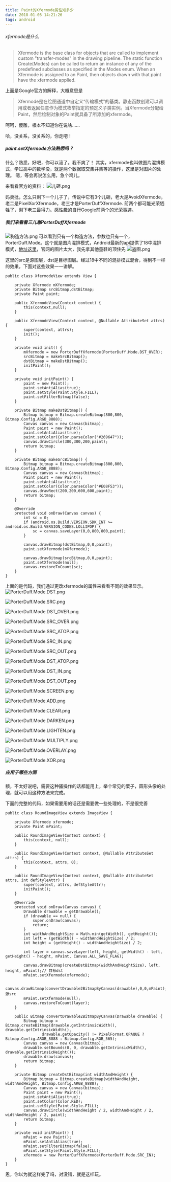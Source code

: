 ```yaml
---
title: Paint的Xfermode属性知多少
date: 2018-01-05 14:21:26
tags: android
---
```

###### xfermode是什么
> Xfermode is the base class for objects that are called to implement custom "transfer-modes" in the drawing pipeline. The static function Create(Modes) can be called to return an instance of any of the predefined subclasses as specified in the Modes enum. When an Xfermode is assigned to an Paint, then objects drawn with that paint have the xfermode applied.
<!--more-->
上面是Google官方的解释，大概意思是
> Xfermode是在绘图通道中自定义“传输模式”的基类。静态函数创建可以调用或者返回任意作为模式枚举指定的预定义子类实例。当Xfermode分配给Paint，然后绘制对象的Paint就具备了所添加的xfermode。

呵呵，傻雕，根本不知道你在说啥......

哈，没关系，没关系的，你走吧！

##### paint.setXfermode方法熟悉吗？
什么？熟悉，好吧，你可以滚了。我不爽了！
其实，xfermode也叫做图片混排模式，学过高中的数学没，就是两个数据取交集并集等的操作，这里是对图片的处理。
嗯，等会再说怎么用，急个鸡儿。

来看看官方的资料：
![儿砸.png](http://upload-images.jianshu.io/upload_images/4463150-29e60b2028ccb330.png?imageMogr2/auto-orient/strip%7CimageView2/2/w/1240)

妈卖批，怎么只剩下一个儿子了，传说中它有3个儿砸，老大是AvoidXfermode，老二是PixelXorXfermode，老三才是PorterDuffXfermode. 前两个都可能光荣牺牲了，剩下老三最得力。感性趣的自行Google前两个的光荣事迹。

##### 我们来看看三儿崽PorterDuffXfermode
![狗造方法.png](http://upload-images.jianshu.io/upload_images/4463150-fc5256ef4f3971e1.png?imageMogr2/auto-orient/strip%7CimageView2/2/w/1240)
可以看到只有一个构造方法，参数也只有一个，PorterDuff.Mode。这个就是图片混排模式，Android最新的api提供了18中混排模式，[地址这里](https://developer.android.com/reference/android/graphics/PorterDuff.Mode.html)，官网的图片太大，我先拿其他童鞋的顶住先
![盗图.png](http://upload-images.jianshu.io/upload_images/4463150-9cff7cd85697790b.png?imageMogr2/auto-orient/strip%7CimageView2/2/w/1240)

这里的src是源图层，dst是目标图层。经过18中不同的混排模式混合，得到不一样的效果，下面对这些效果一一讲解。

```
public class XfermodeView extends View {

    private Xfermode mXfermode;
	private Bitmap srcBitmap,dstBitmap;
	private Paint paint;

    public XfermodeView(Context context) {
        this(context,null);
    }

    public XfermodeView(Context context, @Nullable AttributeSet attrs) {
        super(context, attrs);
        init();
    }

    private void init() {
        mXfermode = new PorterDuffXfermode(PorterDuff.Mode.DST_OVER);
        srcBitmap = makeSrcBitmap();
        dstBitmap = makeDstBitmap();
        initPaint();
    }

    private void initPaint() {
        paint = new Paint();
        paint.setAntiAlias(true);
        paint.setStyle(Paint.Style.FILL);
        paint.setFilterBitmap(false);
    }

    private Bitmap makeDstBitmap() {
        Bitmap bitmap = Bitmap.createBitmap(800,800, Bitmap.Config.ARGB_8888);
        Canvas canvas = new Canvas(bitmap);
        Paint paint = new Paint();
        paint.setAntiAlias(true);
        paint.setColor(Color.parseColor("#269647"));
        canvas.drawCircle(300,300,200,paint);
        return bitmap;
    }

    private Bitmap makeSrcBitmap() {
        Bitmap bitmap = Bitmap.createBitmap(800,800, Bitmap.Config.ARGB_8888);
        Canvas canvas = new Canvas(bitmap);
        Paint paint = new Paint();
        paint.setAntiAlias(true);
        paint.setColor(Color.parseColor("#E08F53"));
        canvas.drawRect(200,200,600,600,paint);
        return bitmap;
    }

    @Override
    protected void onDraw(Canvas canvas) {
        int sc = 0;
        if (android.os.Build.VERSION.SDK_INT >= android.os.Build.VERSION_CODES.LOLLIPOP) {
            sc = canvas.saveLayer(0,0,800,800,paint);
        }

        canvas.drawBitmap(dstBitmap,0,0,paint);
        paint.setXfermode(mXfermode);

        canvas.drawBitmap(srcBitmap,0,0,paint);
        paint.setXfermode(null);
        canvas.restoreToCount(sc);
    }
}
```
上面的是代码，我们通过更改xfermode的属性来看看不同的效果显示。
![PorterDuff.Mode.DST.png](http://upload-images.jianshu.io/upload_images/4463150-de10b18c44359268.png?imageMogr2/auto-orient/strip%7CimageView2/2/w/1240)

![PorterDuff.Mode.SRC.png](http://upload-images.jianshu.io/upload_images/4463150-a2613c842b40750f.png?imageMogr2/auto-orient/strip%7CimageView2/2/w/1240)


![PorterDuff.Mode.DST_OVER.png](http://upload-images.jianshu.io/upload_images/4463150-64918eb496238a9a.png?imageMogr2/auto-orient/strip%7CimageView2/2/w/1240)

![PorterDuff.Mode.SRC_OVER.png](http://upload-images.jianshu.io/upload_images/4463150-8057441c391736f4.png?imageMogr2/auto-orient/strip%7CimageView2/2/w/1240)

![PorterDuff.Mode.SRC_ATOP.png](http://upload-images.jianshu.io/upload_images/4463150-73377589966cb910.png?imageMogr2/auto-orient/strip%7CimageView2/2/w/1240)

![PorterDuff.Mode.SRC_IN.png](http://upload-images.jianshu.io/upload_images/4463150-d98a33ff7d04647a.png?imageMogr2/auto-orient/strip%7CimageView2/2/w/1240)

![PorterDuff.Mode.SRC_OUT.png](http://upload-images.jianshu.io/upload_images/4463150-19f0cd732d1bcb83.png?imageMogr2/auto-orient/strip%7CimageView2/2/w/1240)

![PorterDuff.Mode.DST_ATOP.png](http://upload-images.jianshu.io/upload_images/4463150-4710e57d4e04c703.png?imageMogr2/auto-orient/strip%7CimageView2/2/w/1240)

![PorterDuff.Mode.DST_IN.png](http://upload-images.jianshu.io/upload_images/4463150-f9dac44b2207156c.png?imageMogr2/auto-orient/strip%7CimageView2/2/w/1240)

![PorterDuff.Mode.DST_OUT.png](http://upload-images.jianshu.io/upload_images/4463150-1b3ee6e9c1ec9dd9.png?imageMogr2/auto-orient/strip%7CimageView2/2/w/1240)

![PorterDuff.Mode.SCREEN.png](http://upload-images.jianshu.io/upload_images/4463150-b5fc386a0a51bba8.png?imageMogr2/auto-orient/strip%7CimageView2/2/w/1240)

![PorterDuff.Mode.ADD.png](http://upload-images.jianshu.io/upload_images/4463150-9bad95f81dfcff9d.png?imageMogr2/auto-orient/strip%7CimageView2/2/w/1240)

![PorterDuff.Mode.CLEAR.png](http://upload-images.jianshu.io/upload_images/4463150-a85efb8c9959a3fb.png?imageMogr2/auto-orient/strip%7CimageView2/2/w/1240)

![PorterDuff.Mode.DARKEN.png](http://upload-images.jianshu.io/upload_images/4463150-79ee2fbeca3973a2.png?imageMogr2/auto-orient/strip%7CimageView2/2/w/1240)

![PorterDuff.Mode.LIGHTEN.png](http://upload-images.jianshu.io/upload_images/4463150-52e3b310cc791623.png?imageMogr2/auto-orient/strip%7CimageView2/2/w/1240)

![PorterDuff.Mode.MULTIPLY.png](http://upload-images.jianshu.io/upload_images/4463150-6bde01c0438a037b.png?imageMogr2/auto-orient/strip%7CimageView2/2/w/1240)

![PorterDuff.Mode.OVERLAY.png](http://upload-images.jianshu.io/upload_images/4463150-558b356c54374ea4.png?imageMogr2/auto-orient/strip%7CimageView2/2/w/1240)

![PorterDuff.Mode.XOR.png](http://upload-images.jianshu.io/upload_images/4463150-55c465a68ed43983.png?imageMogr2/auto-orient/strip%7CimageView2/2/w/1240)

##### 应用于哪些方面
额，不太好说吧，需要这种骚操作的话都能用上，举个常见的栗子，圆形头像的处理，就可以用这种方法来完成。

下面的完整的代码，如果需要用的话还是需要做一些处理的，不是很完善
```
public class RoundImageView extends ImageView {

	private Xfermode xfermode;
	private Paint mPaint;

	public RoundImageView(Context context) {
		this(context, null);
	}

	public RoundImageView(Context context, @Nullable AttributeSet attrs) {
		this(context, attrs, 0);
	}

	public RoundImageView(Context context, @Nullable AttributeSet attrs, int defStyleAttr) {
		super(context, attrs, defStyleAttr);
		initPaint();
	}

	@Override
	protected void onDraw(Canvas canvas) {
		Drawable drawable = getDrawable();
		if (drawable == null) {
			super.onDraw(canvas);
			return;
		}
		int widthAndHeightSize = Math.min(getWidth(), getHeight());
		int left = (getWidth() - widthAndHeightSize) / 2;
		int height = (getHeight() - widthAndHeightSize) / 2;

		int layer = canvas.saveLayer(left, height, getWidth() - left, getHeight() - height, mPaint, Canvas.ALL_SAVE_FLAG);

		canvas.drawBitmap(createDstBitmap(widthAndHeightSize), left, height, mPaint);// 目标dst
		mPaint.setXfermode(xfermode);

		canvas.drawBitmap(convertDrawable2BitmapByCanvas(drawable),0,0,mPaint);//源src
		mPaint.setXfermode(null);
		canvas.restoreToCount(layer);
	}

	public Bitmap convertDrawable2BitmapByCanvas(Drawable drawable) {
		Bitmap bitmap = Bitmap.createBitmap(drawable.getIntrinsicWidth(), drawable.getIntrinsicWidth(),
				drawable.getOpacity() != PixelFormat.OPAQUE ? Bitmap.Config.ARGB_8888 : Bitmap.Config.RGB_565);
		Canvas canvas = new Canvas(bitmap);
		drawable.setBounds(0, 0, drawable.getIntrinsicWidth(), drawable.getIntrinsicHeight());
		drawable.draw(canvas);
		return bitmap;
	}

	private Bitmap createDstBitmap(int widthAndHeight) {
		Bitmap bitmap = Bitmap.createBitmap(widthAndHeight, widthAndHeight, Bitmap.Config.ARGB_8888);
		Canvas canvas = new Canvas(bitmap);
		Paint paint = new Paint();
		paint.setAntiAlias(true);
		paint.setColor(Color.RED);
		paint.setStyle(Paint.Style.FILL);
		canvas.drawCircle(widthAndHeight / 2, widthAndHeight / 2, widthAndHeight / 2, paint);
		return bitmap;
	}

	private void initPaint() {
		mPaint = new Paint();
		mPaint.setAntiAlias(true);
		mPaint.setFilterBitmap(false);
		mPaint.setStyle(Paint.Style.FILL);
		xfermode = new PorterDuffXfermode(PorterDuff.Mode.SRC_IN);
	}
}

```

恩，你以为就这样完了吗，对没错，就是这样玩。